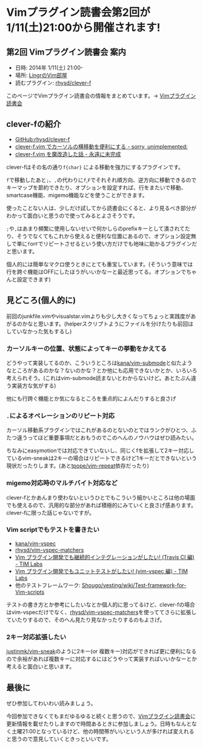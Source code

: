 Vimプラグイン読書会第2回が1/11(土)21:00から開催されます!
========================================


第2回 Vimプラグイン読書会 案内
----------------------------------------
- 日時: 2014年 1/11(土) 21:00-
- 場所: [LingrのVim部屋](http://lingr.com/room/vim)
- 読むプラグイン: [rhysd/clever-f](https://github.com/rhysd/clever-f.vim)

このページでVimプラグイン読書会の情報をまとめています。-> [Vimプラグイン読書会](http://haya14busa.github.io/reading-vimplugin/)

clever-fの紹介
----------------------------------------
- [GitHub:rhysd/clever-f](https://github.com/rhysd/clever-f.vim)
- [clever-f.vim でカーソルの横移動を便利にする - sorry, unimplemented:](http://rhysd.hatenablog.com/entry/2013/09/17/220837)
- [clever-f.vim を魔改造した話 - 永遠に未完成](http://d.hatena.ne.jp/thinca/20130227/1361891993)

clever-fはその名の通り`f{char}` による移動を強力にするプラグインです。

`f`で移動したあと`;`、`,`の代わりに`f`,`F`でそれそれ順方向、逆方向に移動できるのでキーマップを節約できたり、オプションを設定すれば、行をまたいで移動、smartcase機能、migemo機能などを使うことができます。

使ったことない人は、少しだけ試してから読書会にくると、より見るべき部分がわかって面白いと思うので使ってみるとよさそうです。

`;`や`,`はあまり頻繁に使用しないせいで何かしらのprefixキーとして潰されてたり、そうでなくてもこれから使えると便利な位置にあるので、オプション設定無しで単に`f`or`F`でリピートさせるという使い方だけでも地味に助かるプラグインだと思います。

個人的には簡単なマクロ使うときにとても重宝しています。(そういう意味では行を跨ぐ機能はOFFにしたほうがいいかなーと最近思ってる。オプションでちゃんと設定できます)

見どころ(個人的に)
----------------------------------------
前回のjunkfile.vimやvisualstar.vimよりも少し大きくなってちょっと実践度があがるのかなと思います。(helperスクリプトようにファイルを分けたりも前回はしていなかった気もするし)

### カーソルキーの位置、状態によってキーの挙動をかえてる
どうやって実装してるのか、こういうところは[kana/vim-submode](https://github.com/kana/vim-submode)と似たようなところがあるのかな？ないのかな？とか他にも応用できないかとか、いろいろ考えられそう。(これはvim-submode読まないとわからないけど。あとたぶん違う実装方な気がする)

他にも行跨ぐ機能とか気になるところを重点的によんだりすると良さげ

### `.`によるオペレーションのリピート対応
カーソル移動系プラグインではこれがあるのとないのとではランクがひとつ、ふたつ違うってほど重要事項だとおもうのでこのへんのノウハウはぜひ読みたい。

ちなみにeasymotionでは対応できていないし、同じくfを拡張して2キー対応しているvim-sneakは2キーの場合はリピートできるけど1キーだとできないという現状だったりします。(あと[tpope/vim-repeat](https://github.com/tpope/vim-repeat)依存だったり)

### migemo対応時のマルチバイト対応など
clever-fとかあんまり使わないというひとでもこういう細かいところは他の場面でも使えるので、汎用的な部分があれば積極的にみていくと良さげ感あります。clever-fに限った話じゃないですが。

### Vim scriptでもテストを書きたい
- [kana/vim-vspec](https://github.com/kana/vim-vspec)
- [rhysd/vim-vspec-matchers](https://github.com/rhysd/vim-vspec-matchers)
- [Vim プラグイン開発でも継続的インテグレーションがしたい! (Travis CI 編) - TIM Labs](http://labs.timedia.co.jp/2013/02/vim-plugins-vs-travis-ci.html)
- [Vim プラグイン開発でもユニットテストがしたい! (vim-vspec 編) - TIM Labs](http://labs.timedia.co.jp/2013/02/vim-vspec-introduction.html)
- 他のテストフレームワーク: [Shougo/vesting/wiki/Test-framework-for-Vim-scripts](https://github.com/Shougo/vesting/wiki/Test-framework-for-Vim-scripts)

テストの書き方とか参考にしたいなとか個人的に思ってるけど、clever-fの場合はvim-vspecだけでなく、[rhysd/vim-vspec-matchers](https://github.com/rhysd/vim-vspec-matchers)を使っててさらに拡張していたりするので、そのへん見たり見なかったりするのもよさげ。

### 2キー対応拡張したい
[justinmk/vim-sneak](https://github.com/justinmk/vim-sneak)のように2キー(or 複数キー)対応ができれば更に便利になるので余裕があれば複数キーに対応するにはどうやって実装すればいいかなーとか考えると面白いと思います。

最後に
----------------------------------------
ぜひ参加してわいわい読みましょう。

今回参加できなくてもまだゆるゆると続くと思うので、[Vimプラグイン読書会](http://haya14busa.github.io/reading-vimplugin/)に更新情報を載せたりしますので時間あるときに参加しましょう。日時もなんとなく土曜21:00となっているけど、他の時間帯がいいという人が多ければ変えれると思うので意見していくときっといいです。

